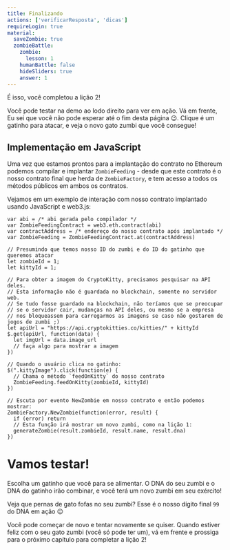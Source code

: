 ```yaml
---
title: Finalizando
actions: ['verificarResposta', 'dicas']
requireLogin: true
material:
  saveZombie: true
  zombieBattle:
    zombie:
      lesson: 1
    humanBattle: false
    hideSliders: true
    answer: 1
---
```


É isso, você completou a lição 2!

Você pode testar na demo ao lodo direito para ver em ação. Vá em frente, Eu sei que você não pode esperar até o fim desta página 😉. Clique é um gatinho para atacar, e veja o novo gato zumbi que você consegue!

## Implementação em JavaScript

Uma vez que estamos prontos para a implantação do contrato no Ethereum podemos compilar e implantar `ZombieFeeding` - desde que este contrato é o nosso contrato final que herda de `ZombieFactory`, e tem acesso a todos os métodos públicos em ambos os contratos.

Vejamos em um exemplo de interação com nosso contrato implantado usando JavaScript e web3.js:

```
var abi = /* abi gerada pelo compilador */
var ZombieFeedingContract = web3.eth.contract(abi)
var contractAddress = /* endereço do nosso contrato após implantado */
var ZombieFeeding = ZombieFeedingContract.at(contractAddress)

// Presumindo que temos nosso ID do zumbi e do ID do gatinho que queremos atacar
let zombieId = 1;
let kittyId = 1;

// Para obter a imagem do CryptoKitty, precisamos pesquisar na API deles.
// Esta informação não é guardada no blockchain, somente no servidor web.
// Se tudo fosse guardado na blockchain, não teríamos que se preocupar
// se o servidor cair, mudanças na API deles, ou mesmo se a empresa
// nos bloqueassem para carregarmos as imagens se caso não gostarem de jogos de zumbi ;)
let apiUrl = "https://api.cryptokitties.co/kitties/" + kittyId
$.get(apiUrl, function(data) {
  let imgUrl = data.image_url
  // faça algo para mostrar a imagem
})

// Quando o usuário clica no gatinho:
$(".kittyImage").click(function(e) {
  // Chama o método `feedOnKitty` do nosso contrato
  ZombieFeeding.feedOnKitty(zombieId, kittyId)
})

// Escuta por evento NewZombie em nosso contrato e então podemos mostrar:
ZombieFactory.NewZombie(function(error, result) {
  if (error) return
  // Esta função irá mostrar um novo zumbi, como na lição 1:
  generateZombie(result.zombieId, result.name, result.dna)
})
```

# Vamos testar!

Escolha um gatinho que você para se alimentar. O DNA do seu zumbi e o DNA do gatinho irão combinar, e você terá um novo zumbi em seu exército!

Veja que pernas de gato fofas no seu zumbi? Esse é o nosso dígito final `99` do DNA em ação 😉

Você pode começar de novo e tentar novamente se quiser. Quando estiver feliz com o seu gato zumbi (você só pode ter um), vá em frente e prossiga para o próximo capítulo para completar a lição 2!

